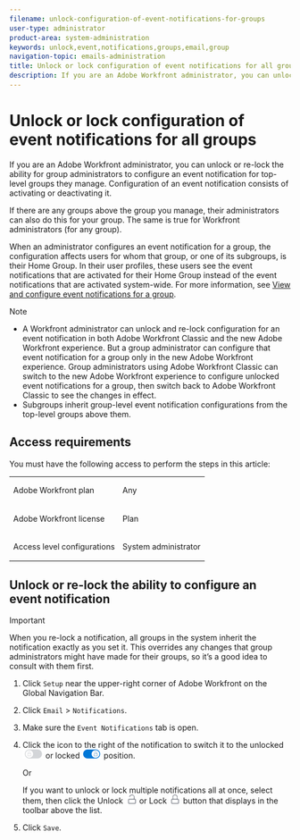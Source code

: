 ```yaml
---
filename: unlock-configuration-of-event-notifications-for-groups
user-type: administrator
product-area: system-administration
keywords: unlock,event,notifications,groups,email,group
navigation-topic: emails-administration
title: Unlock or lock configuration of event notifications for all groups
description: If you are an Adobe Workfront administrator, you can unlock or re-lock the ability for group administrators to configure an event notification for top-level groups they manage. Configuration of an event notification consists of activating or deactivating it.
---
```


# Unlock or lock configuration of event notifications for all groups

If you are an Adobe Workfront administrator, you can unlock or re-lock the ability for group administrators to configure an event notification for top-level groups they manage. Configuration of an event notification consists of activating or deactivating it.

If there are any groups above the group you manage, their administrators can also do this for your group. The same is true for Workfront administrators (for any group).

When an administrator configures an event notification for a group, the configuration affects users for whom that group, or one of its subgroups, is their Home Group. In their user profiles, these users see the event notifications that are activated for their Home Group instead of the event notifications that are activated system-wide. For more information, see [View and configure event notifications for a group](../../../administration-and-setup/manage-groups/create-and-manage-groups/view-and-configure-event-notifications-group.md).

>[!NOTE]
>
>* A Workfront administrator can unlock and re-lock configuration for an event notification in both Adobe Workfront Classic and the new Adobe Workfront experience. But a group administrator can configure that event notification for a group only in the new Adobe Workfront experience. Group administrators using Adobe Workfront Classic can switch to the new Adobe Workfront experience to configure unlocked event notifications for a group, then switch back to Adobe Workfront Classic to see the changes in effect.
>* Subgroups inherit group-level event notification configurations from the top-level groups above them.
>

## Access requirements

You must have the following access to perform the steps in this article:

<table cellspacing="0"> 
 <col> 
 <col> 
 <tbody> 
  <tr> 
   <td role="rowheader">Adobe Workfront plan</td> 
   <td> <p>Any</p> </td> 
  </tr> 
  <tr> 
   <td role="rowheader">Adobe Workfront license</td> 
   <td> <p>Plan</p> </td> 
  </tr> 
  <tr> 
   <td role="rowheader">Access level configurations</td> 
   <td> <p>System administrator</p> </td> 
  </tr> 
 </tbody> 
</table>

## Unlock or re-lock the ability to configure an event notification

>[!IMPORTANT]
>
>When you re-lock a notification, all groups in the system inherit the notification exactly as you set it. This overrides any changes that group administrators might have made for their groups, so it’s a good idea to consult with them first.

1. Click `Setup` near the upper-right corner of Adobe Workfront on the Global Navigation Bar.
1. Click `Email` > `Notifications`.

1. Make sure the `Event Notifications` tab is open.
1. Click the icon to the right of the notification to switch it to the unlocked ![](assets/lock-toggle-button.png) or locked ![](assets/unlock-toggle-button.png) position.

   Or

   If you want to unlock or lock multiple notifications all at once, select them, then click the Unlock ![](assets/unlock-icon-toolbar.png) or Lock ![](assets/lock-icon-locked-qs.png) button that displays in the toolbar above the list.

1. Click `Save`.

